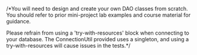 /*You will need to design and create your own DAO classes from scratch. 
You should refer to prior mini-project lab examples and course material for guidance.

Please refrain from using a 'try-with-resources' block when connecting to your database. 
The ConnectionUtil provided uses a singleton, and using a try-with-resources will cause issues in the tests.*/


